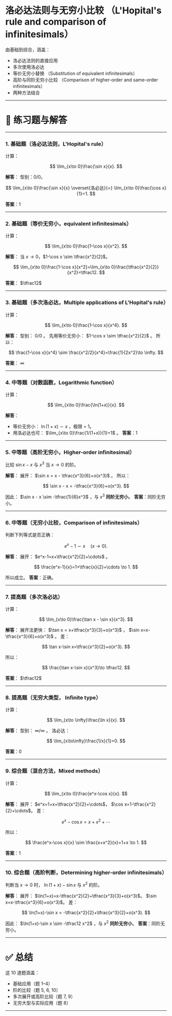 # 洛必达法则与无穷小比较 （L'Hopital's rule and comparison of infinitesimals）
由基础到综合，涵盖：

* 洛必达法则的直接应用
* 多次使用洛必达
* 等价无穷小替换 （Substitution of equivalent infinitesimals）
* 高阶与同阶无穷小比较 （Comparison of higher-order and same-order infinitesimals）
* 两种方法结合

---

# 📘 练习题与解答

---

### 1. 基础题（洛必达法则，L'Hopital's rule）

计算：

$$
\lim_{x\to 0}\frac{\sin x}{x}.
$$

**解答**：
型别：$0/0$。

$$
\lim_{x\to 0}\frac{\sin x}{x} \overset{洛必达}{=} \lim_{x\to 0}\frac{\cos x}{1}=1.
$$

**答案**：1

---

### 2. 基础题（等价无穷小，equivalent infinitesimals）

计算：

$$
\lim_{x\to 0}\frac{1-\cos x}{x^2}.
$$

**解答**：
当 $x\to 0$，$1-\cos x \sim \tfrac{x^2}{2}$。

$$
\lim_{x\to 0}\frac{1-\cos x}{x^2}=\lim_{x\to 0}\frac{\tfrac{x^2}{2}}{x^2}=\tfrac12.
$$

**答案**： $\tfrac12$

---

### 3. 基础题（多次洛必达，Multiple applications of L'Hopital's rule）

计算：

$$
\lim_{x\to 0}\frac{1-\cos x}{x^4}.
$$

**解答**：
型别： $0/0$ 。
先用等价无穷小： $1-\cos x \sim \tfrac{x^2}{2}$ 。
所以：

$$
\frac{1-\cos x}{x^4} \sim \frac{x^2/2}{x^4}=\frac{1}{2x^2}\to \infty.
$$

**答案**： $\infty$

---

### 4. 中等题（对数函数，Logarithmic function）

计算：

$$
\lim_{x\to 0}\frac{\ln(1+x)}{x}.
$$

**解答**：

* 等价无穷小： $\ln(1+x)\sim x$ ，极限 = 1。
* 用洛必达也可： $\lim_{x\to 0}\frac{1/(1+x)}{1}=1$ 。
  **答案**：1

---

### 5. 中等题（高阶无穷小，Higher-order infinitesimal）

比较 $\sin x - x$ 与 $x^3$ 当 $x\to 0$ 的阶。

**解答**：
展开： $\sin x = x - \tfrac{x^3}{6}+o(x^3)$ 。
所以：

$$
\sin x - x = -\tfrac{x^3}{6}+o(x^3).
$$

因此： $\sin x - x \sim -\tfrac{1}{6}x^3$ ，与 $x^3$ **同阶无穷小**。
**答案**：同阶无穷小。

---

### 6. 中等题（无穷小比较，Comparison of infinitesimals）

判断下列等式是否正确：

$$
e^x-1 \sim x \quad (x\to 0).
$$

**解答**：
展开： $e^x-1=x+\tfrac{x^2}{2}+\cdots$ 。

$$
\frac{e^x-1}{x}=1+\tfrac{x}{2}+\cdots \to 1.
$$

所以成立。
**答案**：正确。

---

### 7. 提高题（多次洛必达）

计算：

$$
\lim_{x\to 0}\frac{\tan x - \sin x}{x^3}.
$$

**解答**：
展开法更快：
$\tan x = x+\tfrac{x^3}{3}+o(x^3)$ ， $\sin x=x-\tfrac{x^3}{6}+o(x^3)$ 。
差：

$$
\tan x-\sin x=\tfrac{x^3}{2}+o(x^3).
$$

所以：

$$
\frac{\tan x-\sin x}{x^3}\to \tfrac12.
$$

**答案**： $\tfrac12$

---

### 8. 提高题（无穷大类型， Infinite type）

计算：

$$
\lim_{x\to \infty}\frac{\ln x}{x}.
$$

**解答**：
型别： $\infty/\infty$ 。
洛必达：

$$
\lim_{x\to\infty}\frac{1/x}{1}=0.
$$

**答案**：0

---

### 9. 综合题（混合方法，Mixed methods）

计算：

$$
\lim_{x\to 0}\frac{e^x-\cos x}{x}.
$$

**解答**：
展开：
$e^x=1+x+\tfrac{x^2}{2}+\cdots$，
$\cos x=1-\tfrac{x^2}{2}+\cdots$。
差：

$$
e^x-\cos x = x+x^2+\cdots
$$

所以：

$$
\frac{e^x-\cos x}{x} \sim \frac{x+x^2}{x}=1+x \to 1.
$$

**答案**：1

---

### 10. 综合题（高阶判断，Determining higher-order infinitesimals）

判断当 $x\to 0$ 时， $\ln(1+x)-\sin x$ 与 $x^2$ 的阶。

**解答**：
展开：
$\ln(1+x)=x-\tfrac{x^2}{2}+\tfrac{x^3}{3}+o(x^3)$。
$\sin x=x-\tfrac{x^3}{6}+o(x^3)$。
差：

$$
\ln(1+x)-\sin x = -\tfrac{x^2}{2}+\tfrac{x^3}{2}+o(x^3).
$$

因此： $\ln(1+x)-\sin x \sim -\tfrac12 x^2$ ，与 $x^2$ **同阶无穷小**。
**答案**：同阶无穷小。

---

# ✅ 总结

这 10 道题涵盖：

* 基础应用（题 1–4）
* 阶的比较（题 5, 6, 10）
* 多次展开或高阶比较（题 7, 9）
* 无穷大型与实际应用（题 8）

---


